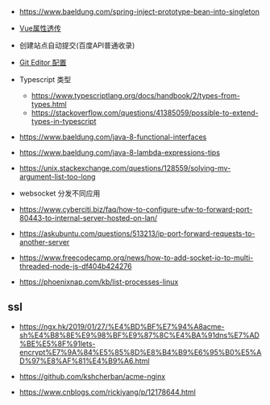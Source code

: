 * https://www.baeldung.com/spring-inject-prototype-bean-into-singleton
* [Vue属性透传](https://cloud.tencent.com/developer/article/1704855)
* 创建站点自动提交(百度API普通收录)
* [Git Editor 配置](https://www.atlassian.com/git/tutorials/setting-up-a-repository/git-config)
* Typescript 类型
    * https://www.typescriptlang.org/docs/handbook/2/types-from-types.html
    * https://stackoverflow.com/questions/41385059/possible-to-extend-types-in-typescript
* https://www.baeldung.com/java-8-functional-interfaces
* https://www.baeldung.com/java-8-lambda-expressions-tips
* https://unix.stackexchange.com/questions/128559/solving-mv-argument-list-too-long

* websocket 分发不同应用


* https://www.cyberciti.biz/faq/how-to-configure-ufw-to-forward-port-80443-to-internal-server-hosted-on-lan/
* https://askubuntu.com/questions/513213/ip-port-forward-requests-to-another-server
* https://www.freecodecamp.org/news/how-to-add-socket-io-to-multi-threaded-node-js-df404b424276
* https://phoenixnap.com/kb/list-processes-linux

## ssl
* https://ngx.hk/2019/01/27/%E4%BD%BF%E7%94%A8acme-sh%E4%B8%8E%E9%98%BF%E9%87%8C%E4%BA%91dns%E7%AD%BE%E5%8F%91lets-encrypt%E7%9A%84%E5%85%8D%E8%B4%B9%E6%95%B0%E5%AD%97%E8%AF%81%E4%B9%A6.html
* https://github.com/kshcherban/acme-nginx

* https://www.cnblogs.com/rickiyang/p/12178644.html